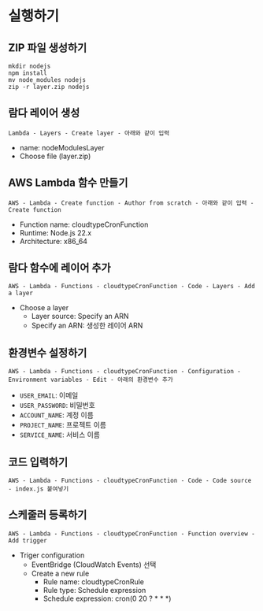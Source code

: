# 실행하기

## ZIP 파일 생성하기

```
mkdir nodejs
npm install
mv node_modules nodejs
zip -r layer.zip nodejs
```

## 람다 레이어 생성

`Lambda - Layers - Create layer - 아래와 같이 입력`

- name: nodeModulesLayer
- Choose file (layer.zip)

## AWS Lambda 함수 만들기

`AWS - Lambda - Create function - Author from scratch - 아래와 같이 입력 - Create function`

- Function name: cloudtypeCronFunction
- Runtime: Node.js 22.x
- Architecture: x86_64

## 람다 함수에 레이어 추가

`AWS - Lambda - Functions - cloudtypeCronFunction - Code - Layers - Add a layer`

- Choose a layer
  - Layer source: Specify an ARN
  - Specify an ARN: 생성한 레이어 ARN

## 환경변수 설정하기

`AWS - Lambda - Functions - cloudtypeCronFunction - Configuration - Environment variables - Edit - 아래의 환경변수 추가`

- `USER_EMAIL`: 이메일
- `USER_PASSWORD`: 비밀번호
- `ACCOUNT_NAME`: 계정 이름
- `PROJECT_NAME`: 프로젝트 이름
- `SERVICE_NAME`: 서비스 이름

## 코드 입력하기

`AWS - Lambda - Functions - cloudtypeCronFunction - Code - Code source - index.js 붙여넣기`

## 스케줄러 등록하기

`AWS - Lambda - Functions - cloudtypeCronFunction - Function overview - Add trigger`

- Triger configuration
  - EventBridge (CloudWatch Events) 선택
  - Create a new rule
    - Rule name: cloudtypeCronRule
    - Rule type: Schedule expression
    - Schedule expression: cron(0 20 ? \* \* \*)
